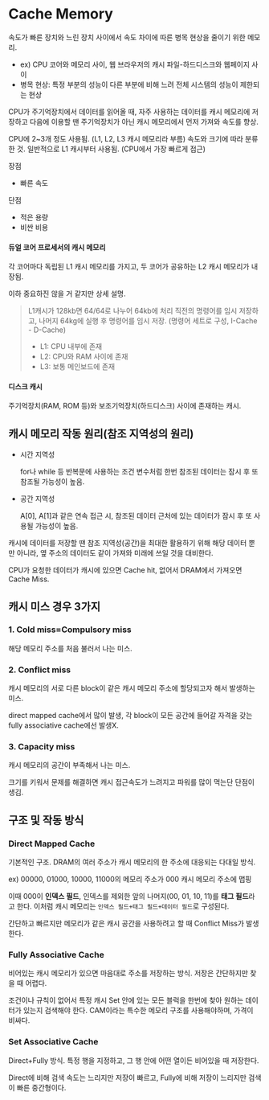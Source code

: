 # Cache Memory

속도가 빠른 장치와 느린 장치 사이에서 속도 차이에 따른 병목 현상을 줄이기 위한 메모리.

- ex) CPU 코어와 메모리 사이, 웹 브라우저의 캐시 파일-하드디스크와 웹페이지 사이
- 병목 현상: 특정 부분의 성능이 다른 부분에 비해 느려 전체 시스템의 성능이 제한되는 현상

CPU가 주기억장치에서 데이터를 읽어올 때, 자주 사용하는 데이터를 캐시 메모리에 저장하고 다음에 이용할 땐 주기억장치가 아닌 캐시 메모리에서 먼저 가져와 속도를 향상.

CPU에 2~3개 정도 사용됨. (L1, L2, L3 캐시 메모리라 부름) 속도와 크기에 따라 분류한 것. 일반적으로 L1 캐시부터 사용됨. (CPU에서 가장 빠르게 접근)

장점

- 빠른 속도

단점

- 적은 용량
- 비싼 비용

#### 듀얼 코어 프로세서의 캐시 메모리

각 코어마다 독립된 L1 캐시 메모리를 가지고, 두 코어가 공유하는 L2 캐시 메모리가 내장됨.

이하 중요하진 않을 거 같지만 상세 설명.

> L1캐시가 128kb면 64/64로 나누어 64kb에 처리 직전의 명령어를 임시 저장하고, 나머지 64kg에 실행 후 명령어를 임시 저장. (명령어 세트로 구성, I-Cache - D-Cache)
>
> - L1: CPU 내부에 존재
> - L2: CPU와 RAM 사이에 존재
> - L3: 보통 메인보드에 존재

#### 디스크 캐시

주기억장치(RAM, ROM 등)와 보조기억장치(하드디스크) 사이에 존재하는 캐시.

## 캐시 메모리 작동 원리(참조 지역성의 원리)

- 시간 지역성

  for나 while 등 반복문에 사용하는 조건 변수처럼 한번 참조된 데이터는 잠시 후 또 참조될 가능성이 높음.

- 공간 지역성

  A[0], A[1]과 같은 연속 접근 시, 참조된 데이터 근처에 있는 데이터가 잠시 후 또 사용될 가능성이 높음.

캐시에 데이터를 저장할 땐 참조 지역성(공간)을 최대한 활용하기 위해 해당 데이터 뿐만 아니라, 옆 주소의 데이터도 같이 가져와 미래에 쓰일 것을 대비한다.

CPU가 요청한 데이터가 캐시에 있으면 Cache hit, 없어서 DRAM에서 가져오면 Cache Miss.

## 캐시 미스 경우 3가지

### 1. Cold miss=Compulsory miss

해당 메모리 주소를 처음 불러서 나는 미스.

### 2. Conflict miss

캐시 메모리의 서로 다른 block이 같은 캐시 메모리 주소에 할당되고자 해서 발생하는 미스.

direct mapped cache에서 많이 발생, 각 block이 모든 공간에 들어갈 자격을 갖는 fully associative cache에선 발생X.

### 3. Capacity miss

캐시 메모리의 공간이 부족해서 나는 미스.

크기를 키워서 문제를 해결하면 캐시 접근속도가 느려지고 파워를 많이 먹는단 단점이 생김.

## 구조 및 작동 방식

### Direct Mapped Cache

기본적인 구조. DRAM의 여러 주소가 캐시 메모리의 한 주소에 대응되는 다대일 방식.

ex) 00000, 01000, 10000, 11000의 메모리 주소가 000 캐시 메모리 주소에 맵핑

이때 000이 **인덱스 필드**, 인덱스를 제외한 앞의 나머지(00, 01, 10, 11)를 **태그 필드**라고 한다. 이처럼 캐시 메모리는 `인덱스 필드+태그 필드+데이터 필드`로 구성된다.

간단하고 빠르지만 메모리가 같은 캐시 공간을 사용하려고 할 때 Conflict Miss가 발생한다.

### Fully Associative Cache

비어있는 캐시 메모리가 있으면 마음대로 주소를 저장하는 방식. 저장은 간단하지만 찾을 때 어렵다.

조건이나 규칙이 없어서 특정 캐시 Set 안에 있는 모든 블럭을 한번에 찾아 원하는 데이터가 있는지 검색해야 한다. CAM이라는 특수한 메모리 구조를 사용해야하며, 가격이 비싸다.

### Set Associative Cache

Direct+Fully 방식. 특정 행을 지정하고, 그 행 안에 어떤 열이든 비어있을 때 저장한다.

Direct에 비해 검색 속도는 느리지만 저장이 빠르고, Fully에 비해 저장이 느리지만 검색이 빠른 중간형이다.
